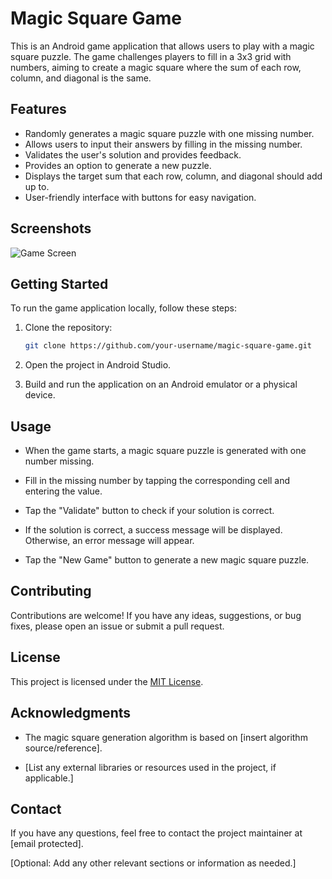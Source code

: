# Magic Square Game

This is an Android game application that allows users to play with a magic square puzzle. The game challenges players to fill in a 3x3 grid with numbers, aiming to create a magic square where the sum of each row, column, and diagonal is the same.

## Features

- Randomly generates a magic square puzzle with one missing number.
- Allows users to input their answers by filling in the missing number.
- Validates the user's solution and provides feedback.
- Provides an option to generate a new puzzle.
- Displays the target sum that each row, column, and diagonal should add up to.
- User-friendly interface with buttons for easy navigation.

## Screenshots

![Game Screen](screenshots/game_screen.png)

## Getting Started

To run the game application locally, follow these steps:

1. Clone the repository:

   ```bash
   git clone https://github.com/your-username/magic-square-game.git
   ```

2. Open the project in Android Studio.

3. Build and run the application on an Android emulator or a physical device.

## Usage

- When the game starts, a magic square puzzle is generated with one number missing.

- Fill in the missing number by tapping the corresponding cell and entering the value.

- Tap the "Validate" button to check if your solution is correct.

- If the solution is correct, a success message will be displayed. Otherwise, an error message will appear.

- Tap the "New Game" button to generate a new magic square puzzle.

## Contributing

Contributions are welcome! If you have any ideas, suggestions, or bug fixes, please open an issue or submit a pull request.

## License

This project is licensed under the [MIT License](LICENSE).

## Acknowledgments

- The magic square generation algorithm is based on [insert algorithm source/reference].

- [List any external libraries or resources used in the project, if applicable.]

## Contact

If you have any questions, feel free to contact the project maintainer at [email protected].

[Optional: Add any other relevant sections or information as needed.]
